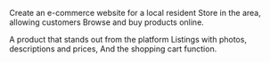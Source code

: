 Create an e-commerce website for a local resident
Store in the area, allowing customers
Browse and buy products online. 

A product that stands out from the platform
Listings with photos, descriptions and prices,
And the shopping cart function.
